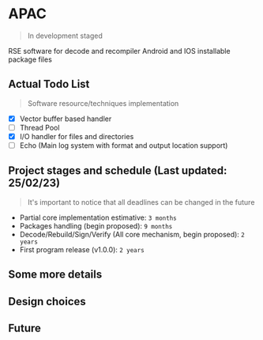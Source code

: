 # APAC

> In development staged

RSE software for decode and recompiler Android and IOS installable package files

## Actual Todo List

> Software resource/techniques implementation

- [x] Vector buffer based handler
- [ ] Thread Pool
- [x] I/O handler for files and directories
- [ ] Echo (Main log system with format and output location support)

## Project stages and schedule (Last updated: 25/02/23)

> It's important to notice that all deadlines can be changed in the future

- Partial core implementation estimative: `3 months`
- Packages handling (begin proposed): `9 months`
- Decode/Rebuild/Sign/Verify (All core mechanism, begin proposed): `2 years`
- First program release (v1.0.0): `2 years`

## Some more details

## Design choices

## Future
